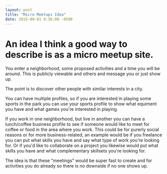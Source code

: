 ```yaml
---
layout: post
title: "Micro Meetups Idea"
date: 2015-09-01 9:36:00 -0500
---
```


# An idea I think a good way to describe is as a micro meetup site.

You enter a neighborhood, some proposed activities and a time you will be around.
This is publicly viewable and others and message you or just show up.

The point is to discover other people with similar interests in a city.

You can have multiple profiles, so if you are interested in playing some sports in the park you
can use your sports profile to show what equiment you have and what games you're interested in playing.

If you work in one neighborhood, but live in another you can have a lunch/coffee business profile
to see if someone would like to meet for coffee or food in the area where you work. This could be for
purerly social reasons or for more business-related, an example would be if you freelance you can
put what skills you have and say what type of work you're looking for. Or if you'd like to collaborate
on a project you likewise would put what skills you have and what complementary skillsets you're looking
for.

The idea is that these "meetings" would be super fast to create and for activities you do already so there
is no downside if no one shows up.
